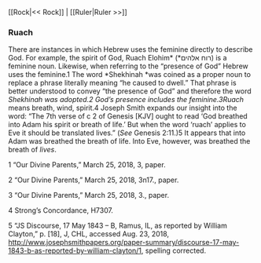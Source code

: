 [[Rock|<< Rock]]  |  [[Ruler|Ruler >>]]

### Ruach
There are instances in which Hebrew uses the feminine directly to describe God. For example, the spirit of God, Ruach Elohim* (*רוח אלהים) is a feminine noun. Likewise, when referring to the “presence of God” Hebrew uses the feminine.1 The word *Shekhinah *was coined as a proper noun to replace a phrase literally meaning “he caused to dwell.” That phrase is better understood to convey “the presence of God” and therefore the word *Shekhinah *was adopted.2 God’s presence includes the feminine.3*Ruach* means breath, wind, spirit.4 Joseph Smith expands our insight into the word: “The 7th verse of c 2 of Genesis [KJV] ought to read ‘God breathed into Adam his spirit or breath of life.’ But when the word ‘ruach’ applies to Eve it should be translated lives.” (*See* Genesis 2:11.)5 It appears that into Adam was breathed the breath of life. Into Eve, however, was breathed the breath of *lives*.



1 “Our Divine Parents,” March 25, 2018, 3, paper.


2 “Our Divine Parents,” March 25, 2018, 3n17., paper.


3 “Our Divine Parents,” March 25, 2018, 3., paper.


4 Strong’s Concordance, H7307.


5 “JS Discourse, 17 May 1843 – B, Ramus, IL, as reported by William Clayton,” p. [18], J, CHL, accessed Aug. 23, 2018, http://www.josephsmithpapers.org/paper-summary/discourse-17-may-1843-b-as-reported-by-william-clayton/1, spelling corrected.
